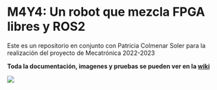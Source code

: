 # M4Y4: Un robot que mezcla FPGA libres y ROS2
Este es un repositorio en conjunto con Patricia Colmenar Soler para la realización del proyecto de Mecatrónica 2022-2023  

**Toda la documentación, imagenes y pruebas se pueden ver en la [wiki](https://github.com/vidalperezbohoyo/Mecatronica-Proyecto/wiki)**

![](https://github.com/vidalperezbohoyo/Mecatronica-Proyecto/raw/main/imagenes/M4Y4_resultado_final/IMG_0248.JPG?raw=true)

